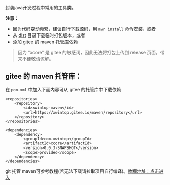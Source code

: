 封装java开发过程中常用的工具类。

**注意：**

- 因为代码变动频繁，建议自行下载源码，用 `mvn install` 命令安装，或者
- 从 [dist](https://gitee.com/xwintop/xcore/tree/master/dist) 目录下载临时打包版本，或者
- 添加 gitee 的 maven 托管库依赖

> 因为 "xcore" 是 gitee 的敏感词，因此无法将打包上传到 release 页面。带来不便敬请谅解。

## gitee 的 maven 托管库：

在 `pom.xml` 中加入下面内容可从 gitee 的托管库中下载依赖

```
<repositories>
    <repository>
        <id>xwintop-maven</id>
        <url>https://xwintop.gitee.io/maven/repository</url>
    </repository>
</repositories>

<dependencies>
    <dependency>
        <groupId>com.xwintop</groupId>
        <artifactId>xcore</artifactId>
        <version>0.0.3-SNAPSHOT</version>
        <scope>provided</scope>
    </dependency>
</dependencies>
```

git 托管 maven可参考教程(若无法下载请拉取项目自行编译)。[教程地址：点击进入](http://blog.csdn.net/u011747754/article/details/78574026)
